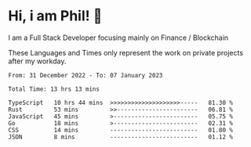 # Hi, i am Phil! 👋
I am a Full Stack Developer focusing mainly on Finance / Blockchain

These Languages and Times only represent the work on private projects after my workday.
<!--START_SECTION:waka-->

```text
From: 31 December 2022 - To: 07 January 2023

Total Time: 13 hrs 13 mins

TypeScript   10 hrs 44 mins  >>>>>>>>>>>>>>>>>>>>-----   81.30 %
Rust         53 mins         >>-----------------------   06.81 %
JavaScript   45 mins         >------------------------   05.75 %
Go           18 mins         >------------------------   02.31 %
CSS          14 mins         -------------------------   01.80 %
JSON         8 mins          -------------------------   01.12 %
```

<!--END_SECTION:waka-->
